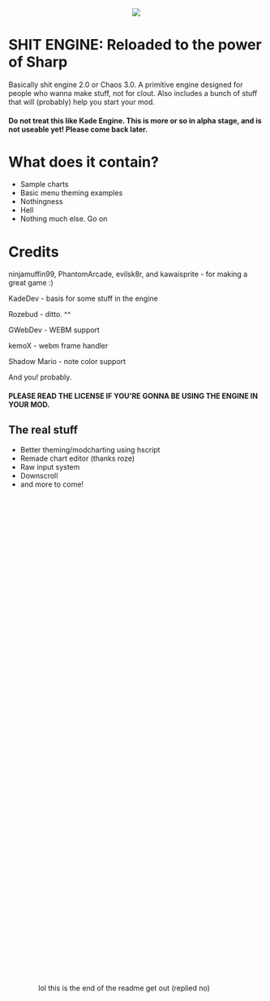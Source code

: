 <p align="center">
<a href="https://github.com/WhyEvenExist/ShitEngine-Rework/raw/master/art/lelogo.png" alt="Build Status"><img src="https://github.com/WhyEvenExist/ShitEngine-Rework/raw/master/art/lelogo.png"></a>
</p>

# SHIT ENGINE: Reloaded to the power of Sharp
Basically shit engine 2.0 or Chaos 3.0.
A primitive engine designed for people who wanna make stuff, not for clout.
Also includes a bunch of stuff that will (probably) help you start your mod.
#### Do not treat this like Kade Engine. This is more or so in alpha stage, and is not useable yet! Please come back later.

# What does it contain?
- Sample charts
- Basic menu theming examples
- Nothingness
- Hell
- Nothing much else. Go on

# Credits
ninjamuffin99, PhantomArcade, evilsk8r, and kawaisprite - for making a great game :)

KadeDev - basis for some stuff in the engine

Rozebud - ditto. ^^

GWebDev - WEBM support

kemoX - webm frame handler

Shadow Mario - note color support

And you! probably.

#### PLEASE READ THE LICENSE IF YOU'RE GONNA BE USING THE ENGINE IN YOUR MOD.

## The real stuff

- Better theming/modcharting using hscript
- Remade chart editor (thanks roze)
- Raw input system
- Downscroll
- and more to come!

‌
‌
‌
‌
‌‌‌
‌
‌
‌
‌
‌
‌
‌
‌
‌
‌

‌
‌
‌
‌
‌‌‌
‌
‌
‌
‌
‌
‌
‌
‌
‌
‌

‌
‌
‌
‌
‌‌‌
‌
‌
‌
‌
‌
‌
‌
‌
‌
‌

‌
‌
‌
‌
‌‌‌
‌
‌
‌
‌
‌
‌
‌
‌
‌
‌

‌
‌
‌
‌
‌‌‌
‌
‌
‌
‌
‌
‌
‌
‌
‌
‌

‌
‌
‌
‌
‌‌‌
‌
‌
‌
‌
‌
‌
‌
‌
‌
‌

‌
‌
‌
‌
‌‌‌
‌
‌
‌
‌
‌
‌
‌
‌
‌
‌

‌
‌
‌
‌
‌‌‌
‌
‌
‌
‌
‌
‌
‌
‌
‌
‌

‌
‌
‌
‌
‌‌‌
‌
‌
‌
‌
‌
‌
‌
‌
‌
‌

‌
‌
‌
‌
‌‌‌
‌
‌
‌
‌
‌
‌
‌
‌
‌
‌

‌
‌
‌
‌
‌‌‌
‌
‌
‌
‌
‌
‌
‌
‌
‌
‌

‌
‌
‌
‌
‌‌‌
‌
‌
‌
‌
‌
‌
‌
‌
‌
‌

‌
‌
‌
‌
‌‌‌
‌
‌
‌
‌
‌
‌
‌
‌
‌
‌

‌
‌
‌
‌
‌‌‌
‌
‌
‌
‌
‌
‌
‌
‌
‌
‌

‌
‌
‌
‌
‌‌‌
‌
‌
‌
‌
‌
‌
‌
‌
‌
‌

‌
‌
‌
‌
‌‌‌
‌
‌
‌
‌
‌
‌
‌
‌
‌
‌

‌
‌
‌
‌
‌‌‌
‌
‌
‌
‌
‌
‌
‌
‌
‌
‌

‌
‌
‌
‌
‌‌‌
‌
‌
‌
‌
‌
‌
‌
‌
‌
‌

‌
‌
‌
‌
‌‌‌
‌
‌
‌
‌
‌
‌
‌
‌
‌
‌

‌
‌
‌
‌
‌‌‌
‌
‌
‌
‌
‌
‌
‌
‌
‌
‌

‌
‌
‌
‌
‌‌‌
‌
‌
‌
‌
‌
‌
‌
‌
‌
‌

‌
‌
‌
‌
‌‌‌
‌
‌
‌
‌
‌
‌
‌
‌
‌
‌

‌
‌
‌
‌
‌‌‌
‌
‌
‌
‌
‌
‌
‌
‌
‌
‌

‌
‌
‌
‌
‌‌‌
‌
‌
‌
‌
‌
‌
‌
‌
‌
‌

‌
‌
‌
‌
‌‌‌
‌
‌
‌
‌
‌
‌
‌
‌
‌
‌

‌
‌
‌
‌
‌‌‌
‌
‌
‌
‌
‌
‌
‌
‌
‌
‌

‌
‌
‌
‌
‌‌‌
‌
‌
‌
‌
‌
‌
‌
‌
‌
‌

‌
‌
‌
‌
‌‌‌
‌
‌
‌
‌
‌
‌
‌
‌
‌
‌

‌
‌
‌
‌
‌‌‌
‌
‌
‌
‌
‌
‌
‌
‌
‌
‌

‌
‌
‌
‌
‌‌‌
‌
‌
‌
‌
‌
‌
‌
‌
‌
‌

‌
‌
‌
‌
‌‌‌
‌
‌
‌
‌
‌
‌
‌
‌
‌
‌

‌
‌
‌
‌
‌‌‌
‌
‌
‌
‌
‌
‌
‌
‌
‌
‌
lol this is the end of the readme get out
(replied no)
